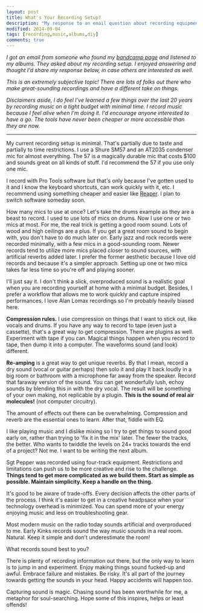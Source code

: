 ```yaml
---
layout: post
title: What's Your Recording Setup?
description: "My response to an email question about recording equipment."
modified: 2014-09-04
tags: [recording,music,albums,diy]
comments: true
---
```


*I got an email from someone who found my [bandcamp page](http://ryanbarringtoncox.bandcamp.com) and listened to my albums.  They asked about my recording setup.  I enjoyed answering and thought I'd share my response below, in case others are interested as well.*

*This is an extremely subjective topic! There are lots of folks out there who make great-sounding recordings and have a different take on things.*

*Disclaimers aside, I do feel I've learned a few things over the last 20 years by recording music on a tight budget with minimal time. I record music because I feel alive when I'm doing it. I'd encourage anyone interested to have a go. The tools have never been cheaper or more accessible than they are now.* 

---

My current recording setup is minimal.  That's partially due to taste and partially to time restrictions.  I use a Shure SM57 and an AT2035 condenser mic for almost everything.  The 57 is a magically durable mic that costs $100 and sounds great on all kinds of stuff.  I'd recommend the 57 if you use only one mic. 

I record with Pro Tools software but that's only because I've gotten used to it and I know the keyboard shortcuts, can work quickly with it, etc. I recommend using something cheaper and easier like [Reaper](http://www.reaper.fm). I plan to switch software someday soon.

How many mics to use at once?  Let's take the drums example as they are a beast to record.  I used to use lots of mics on drums.  Now I use one or two mics at most.  For me, the real trick is getting a good room sound.  Lots of wood and high ceilings are a plus.  If you get a great room sound to begin with, you don't have to do much later on. Early jazz and rock records were recorded minimally, with a few mics in a good-sounding room.  Newer records tend to utilize more mics placed closer to sound sources, with artificial reverbs added later.  I prefer the former aesthetic because I love old records and because it's a simpler approach. Setting up one or two mics takes far less time so you're off and playing sooner.

I'll just say it.  I don't think a slick, overproduced sound is a realistic goal when you are recording yourself at home with a minimal budget.  Besides, I prefer a workflow that allows me to work quickly and capture inspired performances. I love Alan Lomax recordings so I'm probably heavily biased here. 

**Compression rules.**  I use compression on things that I want to stick out, like vocals and drums.  If you have any way to record to tape (even just a cassette), that's a great way to get compression.  There are plugins as well.  Experiment with tape if you can. Magical things happen when you record to tape, then dump it into a computer.  The waveforms sound (and look) different.

**Re-amping** is a great way to get unique reverbs.  By that I mean, record a dry sound (vocal or guitar perhaps) then solo it and play it back loudly in a big room or bathroom with a microphone far away from the speaker.  Record that faraway version of the sound.  You can get wonderfully lush, echoy sounds by blending this in with the dry vocal. The result will be something of your own making, not replicable by a plugin.  **This is the sound of real air molecules!** (not computer circuitry).

The amount of effects out there can be overwhelming.  Compression and reverb are the essential ones to learn.  After that, fiddle with EQ.

I like playing music and I dislike mixing so I try to get things to sound good early on, rather than trying to 'fix it in the mix' later. The fewer the tracks, the better.  Who wants to twiddle the levels on 24+ tracks towards the end of a project?  Not me.  I want to be writing the next album.

Sgt Pepper was recorded using four-track equipment.  Restrictions and limitations can push us to be more creative and rise to the challenge. **Things tend to get more complicated as we build them.  Start as simple as possible.  Maintain simplicity.  Keep a handle on the thing.**

It's good to be aware of trade-offs.  Every decision affects the other parts of the process.  I think it's easier to get in a creative headpsace when your technology overhead is minimized.  You can spend more of your energy enjoying music and less on troubleshooting gear.

Most modern music on the radio today sounds artificial and overproduced to me. Early Kinks records sound the way music sounds in a real room.  Natural. Keep it simple and don't underestimate the room!

What records sound best to you?

There is plenty of recording information out there, but the only way to learn is to jump in and experiment.  Enjoy making things sound fucked-up and awful.  Embrace failure and mistakes.  Be risky.  It's all part of the journey towards getting the sounds in your head.  Happy accidents will happen too.

Capturing sound is magic.  Chasing sound has been worthwhile for me, a metaphor for soul-searching. Hope some of this inspires, helps or least offends!
